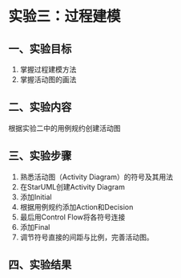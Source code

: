 # 实验三：过程建模

## 一、实验目标

1. 掌握过程建模方法
2. 掌握活动图的画法

## 二、实验内容

   根据实验二中的用例规约创建活动图

## 三、实验步骤

1. 熟悉活动图（Activity Diagram）的符号及其用法
2. 在StarUML创建Activity Diagram
3. 添加Initial
4. 根据用例规约添加Action和Decision
5. 最后用Control Flow将各符号连接
6. 添加Final
7. 调节符号直接的间距与比例，完善活动图。

## 四、实验结果


